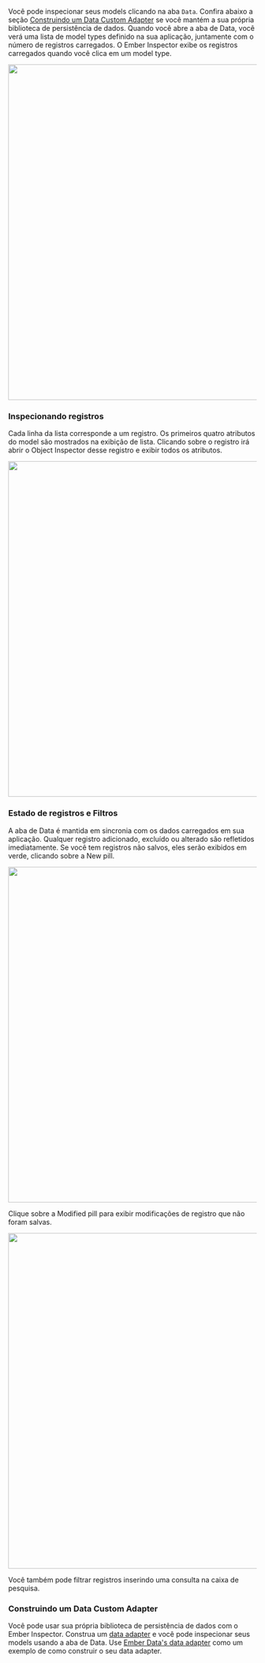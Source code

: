 Você pode inspecionar seus models clicando na aba `Data`. Confira abaixo a seção [Construindo um Data Custom Adapter](#toc_building-a-data-custom-adapter) se você mantém a sua própria biblioteca de persistência de dados. Quando você abre a aba de Data, você verá uma lista de model types definido na sua aplicação, juntamente com o número de registros carregados. O Ember Inspector exibe os registros carregados quando você clica em um model type.

<img src="../../images/guides/ember-inspector/data-screenshot.png" width="680" />

### Inspecionando registros

Cada linha da lista corresponde a um registro. Os primeiros quatro atributos do model são mostrados na exibição de lista. Clicando sobre o registro irá abrir o Object Inspector desse registro e exibir todos os atributos.

<img src="../../images/guides/ember-inspector/data-object-inspector.png"
width="680" />

### Estado de registros e Filtros

A aba de Data é mantida em sincronia com os dados carregados em sua aplicação. Qualquer registro adicionado, excluído ou alterado são refletidos imediatamente. Se você tem registros não salvos, eles serão exibidos em verde, clicando sobre a New pill.

<img src="../../images/guides/ember-inspector/data-new-records.png"
width="680" />

Clique sobre a Modified pill para exibir modificações de registro que não foram salvas.

<img src="../../images/guides/ember-inspector/data-modified-records.png"
width="680" />

Você também pode filtrar registros inserindo uma consulta na caixa de pesquisa.

### Construindo um Data Custom Adapter

Você pode usar sua própria biblioteca de persistência de dados com o Ember Inspector. Construa um [data adapter](https://github.com/emberjs/ember.js/blob/3ac2fdb0b7373cbe9f3100bdb9035dd87a849f64/packages/ember-extension-support/lib/data_adapter.js) e você pode inspecionar seus models usando a aba de Data. Use [Ember Data's data adapter](https://github.com/emberjs/data/blob/d7988679590bff63f4d92c4b5ecab173bd624ebb/packages/ember-data/lib/system/debug/debug_adapter.js) como um exemplo de como construir o seu data adapter.